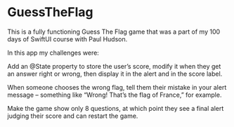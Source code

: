 # GuessTheFlag

This is a fully functioning Guess The Flag game that was a part of my 100 days of SwiftUI course with Paul Hudson.

In this app my challenges were:

Add an @State property to store the user’s score, modify it when they get an answer right or wrong, then display it in the alert and in the score label.

When someone chooses the wrong flag, tell them their mistake in your alert message – something like “Wrong! That’s the flag of France,” for example.

Make the game show only 8 questions, at which point they see a final alert judging their score and can restart the game.

